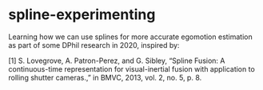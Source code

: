 # spline-experimenting
Learning how we can use splines for more accurate egomotion estimation as part of some DPhil research in 2020, inspired by:

[1] S. Lovegrove, A. Patron-Perez, and G. Sibley, “Spline Fusion: A continuous-time representation for visual-inertial fusion with application to rolling shutter cameras.,” in BMVC, 2013, vol. 2, no. 5, p. 8.

